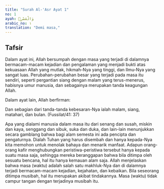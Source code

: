 ```yaml
---
title: "Surah Al-'Asr Ayat 1"
no: 1
ayah: وَالْعَصْرِۙ
arabic_no: ١
translation: "Demi masa,"
---
```


## Tafsir

Dalam ayat ini, Allah bersumpah dengan masa yang terjadi di dalamnya bermacam-macam kejadian dan pengalaman yang menjadi bukti atas kekuasaan Allah yang mutlak, hikmah-Nya yang tinggi, dan Ilmu-Nya yang sangat luas. Perubahan-perubahan besar yang terjadi pada masa itu sendiri, seperti pergantian siang dengan malam yang terus-menerus, habisnya umur manusia, dan sebagainya merupakan tanda keagungan Allah.

Dalam ayat lain, Allah berfirman:

Dan sebagian dari tanda-tanda kebesaran-Nya ialah malam, siang, matahari, dan bulan. (Fussilat/41: 37)

Apa yang dialami manusia dalam masa itu dari senang dan susah, miskin dan kaya, senggang dan sibuk, suka dan duka, dan lain-lain menunjukkan secara gamblang bahwa bagi alam semesta ini ada pencipta dan pengaturnya. Dialah Tuhan yang harus disembah dan hanya kepada-Nya kita memohon untuk menolak bahaya dan menarik manfaat. Adapun orang-orang kafir menghubungkan peristiwa-peristiwa tersebut hanya kepada suatu masa saja, sehingga mereka beranggapan bahwa bila ditimpa oleh sesuatu bencana, hal itu hanya kemauan alam saja. Allah menjelaskan bahwa masa (waktu) adalah salah satu makhluk-Nya dan di dalamnya terjadi bermacam-macam kejadian, kejahatan, dan kebaikan. Bila seseorang ditimpa musibah, hal itu merupakan akibat tindakannya. Masa (waktu) tidak campur tangan dengan terjadinya musibah itu.